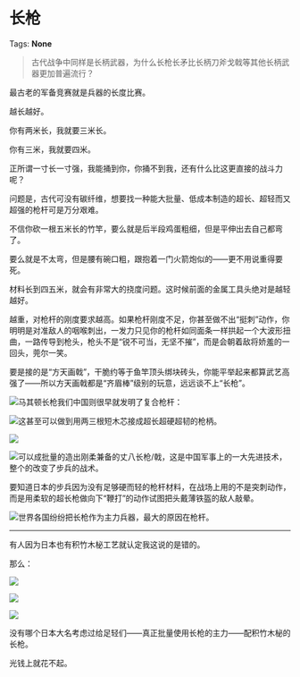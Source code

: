 # 长枪

Tags: **None**

> 古代战争中同样是长柄武器，为什么长枪长矛比长柄刀斧戈戟等其他长柄武器更加普遍流行？



最古老的军备竞赛就是兵器的长度比赛。

越长越好。

你有两米长，我就要三米长。

你有三米，我就要四米。

正所谓一寸长一寸强，我能捅到你，你捅不到我，还有什么比这更直接的战斗力呢？

问题是，古代可没有碳纤维，想要找一种能大批量、低成本制造的超长、超轻而又超强的枪杆可是万分艰难。

不信你砍一根五米长的竹竿，要么就是后半段鸡蛋粗细，但是平伸出去自己都弯了。

要么就是不太弯，但是腰有碗口粗，跟抱着一门火箭炮似的——更不用说重得要死。

材料长到四五米，就会有非常大的挠度问题。这时候前面的金属工具头绝对是越轻越好。

越重，对枪杆的刚度要求越高。如果枪杆刚度不足，你甚至做不出“挺刺”动作，你明明是对准敌人的咽喉刺出，一发力只见你的枪杆如同面条一样拱起一个大波形扭曲，一路传导到枪头，枪头不是“锐不可当，无坚不摧”，而是会朝着敌将娇羞的一回头，莞尔一笑。

要是接的是“方天画戟”，干脆约等于鱼竿顶头绑块砖头，你能平举起来都算武艺高强了——所以方天画戟都是“齐眉棒”级别的玩意，远远谈不上“长枪”。

![](https://pic1.zhimg.com/50/v2-6a2dc3faf5444b146fd251367f1c2849_720w.jpg?source=1940ef5c)马其顿长枪我们中国则很早就发明了复合枪杆：

![](https://pic1.zhimg.com/50/v2-8af6fa0c65ffaf0e3eca0121002c4a17_720w.jpg?source=1940ef5c)这甚至可以做到用两三根短木芯接成超长超硬超韧的枪柄。

![](https://pica.zhimg.com/50/v2-11515568b7cc3e11906c1d18c172d91a_720w.jpg?source=1940ef5c)  


![](https://picx.zhimg.com/50/v2-ea59ead1285bdecd18a014ad384ff6d5_720w.jpg?source=1940ef5c)可以成批量的造出刚柔兼备的丈八长枪/戟，这是中国军事上的一大先进技术，整个的改变了步兵的战术。

要知道日本的步兵因为没有足够硬而轻的枪杆材料，在战场上用的不是突刺动作，而是用柔软的超长枪做向下“鞭打”的动作试图把头戴薄铁盔的敌人敲晕。

![](https://picx.zhimg.com/50/v2-1491119235652384c6d782eaa75aa5c0_720w.jpg?source=1940ef5c)世界各国纷纷把长枪作为主力兵器，最大的原因在枪杆。



---

有人因为日本也有积竹木柲工艺就认定我这说的是错的。

那么：

![](https://pica.zhimg.com/50/v2-a599a2713868d88c1c068aefcf026da4_720w.jpg?source=1940ef5c)  


![](https://picx.zhimg.com/50/v2-502cfc316af39acdfb2b5e237c843a7d_720w.jpg?source=1940ef5c)  


![](https://pic1.zhimg.com/50/v2-4d3803be451afff29f8d621f918cfce3_720w.jpg?source=1940ef5c)  


没有哪个日本大名考虑过给足轻们——真正批量使用长枪的主力——配积竹木柲的长枪。

光钱上就花不起。



